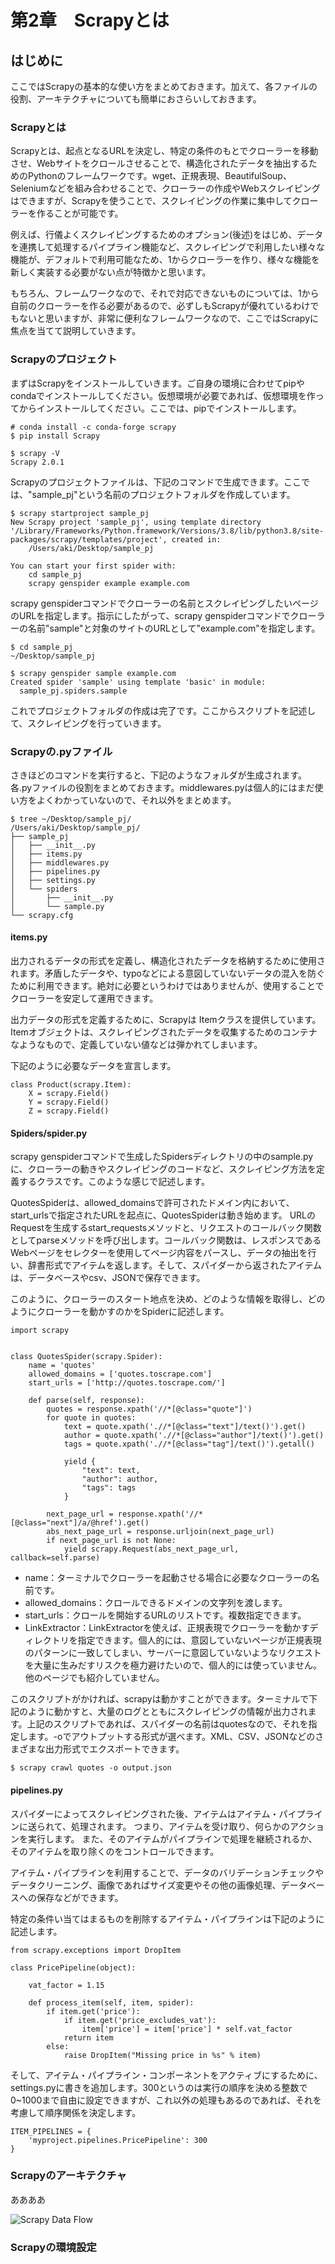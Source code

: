 # 第2章　Scrapyとは

## はじめに

ここではScrapyの基本的な使い方をまとめておきます。加えて、各ファイルの役割、アーキテクチャについても簡単におさらいしておきます。

### Scrapyとは

Scrapyとは、起点となるURLを決定し、特定の条件のもとでクローラーを移動させ、Webサイトをクロールさせることで、構造化されたデータを抽出するためのPythonのフレームワークです。wget、正規表現、BeautifulSoup、Seleniumなどを組み合わせることで、クローラーの作成やWebスクレイピングはできますが、Scrapyを使うことで、スクレイピングの作業に集中してクローラーを作ることが可能です。

例えば、行儀よくスクレイピングするためのオプション\(後述\)をはじめ、データを連携して処理するパイプライン機能など、スクレイピングで利用したい様々な機能が、デフォルトで利用可能なため、1からクローラーを作り、様々な機能を新しく実装する必要がない点が特徴かと思います。

もちろん、フレームワークなので、それで対応できないものについては、1から自前のクローラーを作る必要があるので、必ずしもScrapyが優れているわけでもないと思いますが、非常に便利なフレームワークなので、ここではScrapyに焦点を当てて説明していきます。

### Scrapyのプロジェクト

まずはScrapyをインストールしていきます。ご自身の環境に合わせてpipやcondaでインストールしてください。仮想環境が必要であれば、仮想環境を作ってからインストールしてください。ここでは、pipでインストールします。

```text
# conda install -c conda-forge scrapy
$ pip install Scrapy

$ scrapy -V
Scrapy 2.0.1
```

Scrapyのプロジェクトファイルは、下記のコマンドで生成できます。ここでは、"sample\_pj"という名前のプロジェクトフォルダを作成しています。 

```text
$ scrapy startproject sample_pj
New Scrapy project 'sample_pj', using template directory '/Library/Frameworks/Python.framework/Versions/3.8/lib/python3.8/site-packages/scrapy/templates/project', created in:
    /Users/aki/Desktop/sample_pj

You can start your first spider with:
    cd sample_pj
    scrapy genspider example example.com
```

scrapy genspiderコマンドでクローラーの名前とスクレイピングしたいページのURLを指定します。指示にしたがって、scrapy genspiderコマンドでクローラーの名前"sample"と対象のサイトのURLとして"example.com"を指定します。

```text
$ cd sample_pj
~/Desktop/sample_pj 

$ scrapy genspider sample example.com
Created spider 'sample' using template 'basic' in module:
  sample_pj.spiders.sample
```

これでプロジェクトフォルダの作成は完了です。ここからスクリプトを記述して、スクレイピングを行っていきます。

### Scrapyの.pyファイル

さきほどのコマンドを実行すると、下記のようなフォルダが生成されます。各.pyファイルの役割をまとめておきます。middlewares.pyは個人的にはまだ使い方をよくわかっていないので、それ以外をまとめます。

```text
$ tree ~/Desktop/sample_pj/
/Users/aki/Desktop/sample_pj/
├── sample_pj
│   ├── __init__.py
│   ├── items.py
│   ├── middlewares.py
│   ├── pipelines.py
│   ├── settings.py
│   └── spiders
│       ├── __init__.py
│       └── sample.py
└── scrapy.cfg
```

#### items.py

出力されるデータの形式を定義し、構造化されたデータを格納するために使用されます。矛盾したデータや、typoなどによる意図していないデータの混入を防ぐために利用できます。絶対に必要というわけではありませんが、使用することでクローラーを安定して運用できます。

出力データの形式を定義するために、Scrapyは Itemクラスを提供しています。Itemオブジェクトは、スクレイピングされたデータを収集するためのコンテナなようなもので、定義していない値などは弾かれてしまいます。

下記のように必要なデータを宣言します。

```text
class Product(scrapy.Item):
    X = scrapy.Field()
    Y = scrapy.Field()
    Z = scrapy.Field()
```

#### Spiders/spider.py

scrapy genspiderコマンドで生成したSpidersディレクトリの中のsample.pyに、クローラーの動きやスクレイピングのコードなど、スクレイピング方法を定義するクラスです。このような感じで記述します。

QuotesSpiderは、allowed\_domainsで許可されたドメイン内において、start\_urlsで指定されたURLを起点に、QuotesSpiderは動き始めます。 URLのRequestを生成するstart\_requestsメソッドと、リクエストのコールバック関数としてparseメソッドを呼び出します。コールバック関数は、レスポンスであるWebページをセレクターを使用してページ内容をパースし、データの抽出を行い、辞書形式でアイテムを返します。そして、スパイダーから返されたアイテムは、データベースやcsv、JSONで保存できます。

このように、クローラーのスタート地点を決め、どのような情報を取得し、どのようにクローラーを動かすのかをSpiderに記述します。

```text
import scrapy


class QuotesSpider(scrapy.Spider):
    name = 'quotes'
    allowed_domains = ['quotes.toscrape.com']
    start_urls = ['http://quotes.toscrape.com/']

    def parse(self, response):
        quotes = response.xpath('//*[@class="quote"]')
        for quote in quotes:
            text = quote.xpath('.//*[@class="text"]/text()').get()
            author = quote.xpath('.//*[@class="author"]/text()').get()
            tags = quote.xpath('.//*[@class="tag"]/text()').getall()

            yield {
                "text": text,
                "author": author,
                "tags": tags
            }

        next_page_url = response.xpath('//*[@class="next"]/a/@href').get()
        abs_next_page_url = response.urljoin(next_page_url)
        if next_page_url is not None:
            yield scrapy.Request(abs_next_page_url, callback=self.parse)
```

* name：ターミナルでクローラーを起動させる場合に必要なクローラーの名前です。
* allowed\_domains：クロールできるドメインの文字列を渡します。
* start\_urls：クロールを開始するURLのリストです。複数指定できます。
* LinkExtractor：LinkExtractorを使えば、正規表現でクローラーを動かすディレクトリを指定できます。個人的には、意図していないページが正規表現のパターンに一致してしまい、サーバーに意図していないようなリクエストを大量に生みだすリスクを極力避けたいので、個人的には使っていません。他のページでも紹介していません。

このスクリプトがかければ、scrapyは動かすことができます。ターミナルで下記のように動かすと、大量のログとともにスクレイピングの情報が出力されます。上記のスクリプトであれば、スパイダーの名前はquotesなので、それを指定します。-oでアウトプットする形式が選べます。XML、CSV、JSONなどのさまざまな出力形式でエクスポートできます。

```text
$ scrapy crawl quotes -o output.json
```

#### pipelines.py

スパイダーによってスクレイピングされた後、アイテムはアイテム・パイプラインに送られて、処理されます。 つまり、アイテムを受け取り、何らかのアクションを実行します。 また、そのアイテムがパイプラインで処理を継続されるか、そのアイテムを取り除くのをコントロールできます。

アイテム・パイプラインを利用することで、データのバリデーションチェックやデータクリーニング、画像であればサイズ変更やその他の画像処理、データベースへの保存などができます。

特定の条件い当てはまるものを削除するアイテム・パイプラインは下記のように記述します。

```text
from scrapy.exceptions import DropItem

class PricePipeline(object):

    vat_factor = 1.15

    def process_item(self, item, spider):
        if item.get('price'):
            if item.get('price_excludes_vat'):
                item['price'] = item['price'] * self.vat_factor
            return item
        else:
            raise DropItem("Missing price in %s" % item)
```

そして、アイテム・パイプライン・コンポーネントをアクティブにするために、settings.pyに書きを追加します。300というのは実行の順序を決める整数で0~1000まで自由に設定できますが、これ以外の処理もあるのであれば、それを考慮して順序関係を決定します。

```text
ITEM_PIPELINES = {
    'myproject.pipelines.PricePipeline': 300
}
```

### Scrapyのアーキテクチャ

ああああ

![Scrapy Data Flow](.gitbook/assets/scrapy_architecture_02.png)

### Scrapyの環境設定



